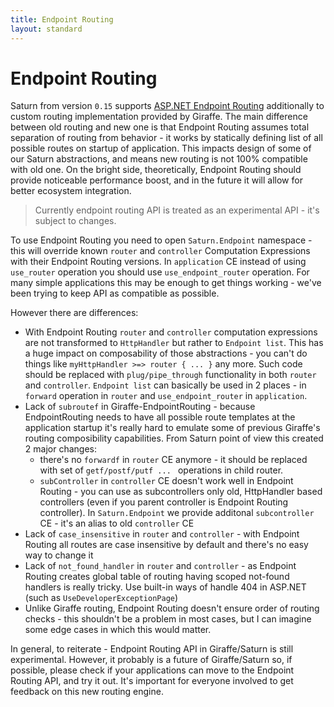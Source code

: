 ```yaml
---
title: Endpoint Routing
layout: standard
---
```


# Endpoint Routing

Saturn from version `0.15` supports [ASP.NET Endpoint Routing](https://docs.microsoft.com/en-us/aspnet/core/fundamentals/routing?view=aspnetcore-3.1) additionally to custom routing implementation provided by Giraffe. The main difference between old routing and new one is that Endpoint Routing assumes total separation of routing from behavior - it works by statically defining list of all possible routes on startup of application. This impacts design of some of our Saturn abstractions, and means new routing is not 100% compatible with old one. On the bright side, theoretically, Endpoint Routing should provide noticeable performance boost, and in the future it will allow for better ecosystem integration.

> Currently endpoint routing API is treated as an experimental API - it's subject to changes.

To use Endpoint Routing you need to open `Saturn.Endpoint` namespace - this will override known `router` and `controller` Computation Expressions with their Endpoint Routing versions. In `application` CE instead of using `use_router` operation you should use `use_endpoint_router` operation. For many simple applications this may be enough to get things working - we've been trying to keep API as compatible as possible.

However there are differences:

* With Endpoint Routing `router` and `controller` computation expressions are not transformed to `HttpHandler` but rather to `Endpoint list`. This has a huge impact on composability of those abstractions - you can't do things like `myHttpHandler >=> router { ... }` any more. Such code should be replaced with `plug/pipe_through` functionality in both `router` and `controller`. `Endpoint list` can basically be used in 2 places - in `forward` operation in `router` and `use_endpoint_router` in `application`.
* Lack of `subroutef` in Giraffe-EndpointRouting - because EndpointRouting needs to have all possible route templates at the application startup it's really hard to emulate some of previous Giraffe's routing composibility capabilities. From Saturn point of view this created 2 major changes:
  - there's no `forwardf` in `router` CE anymore - it should be replaced with set of `getf/postf/putf ... ` operations in child router.
  - `subController` in `controller` CE doesn't work well in Endpoint Routing - you can use as subcontrollers only old, HttpHandler based controllers (even if you parent controller is Endpoint Routing controller). In `Saturn.Endpoint` we provide additonal `subcontroller` CE - it's an alias to old `controller` CE
* Lack of `case_insensitive` in `router` and `controller` - with Endpoint Routing all routes are case insensitive by default and there's no easy way to change it
* Lack of `not_found_handler` in `router` and `controller` - as Endpoint Routing creates global table of routing having scoped not-found handlers is really tricky. Use built-in ways of handle 404 in ASP.NET (such as `UseDeveloperExceptionPage`)
* Unlike Giraffe routing, Endpoint Routing doesn't ensure order of routing checks - this shouldn't be a problem in most cases, but I can imagine some edge cases in which this would matter.

In general, to reiterate - Endpoint Routing API in Giraffe/Saturn is still experimental. However, it probably is a future of Giraffe/Saturn so, if possible, please check if your applications can move to the Endpoint Routing API, and try it out. It's important for everyone involved to get feedback on this new routing engine.
